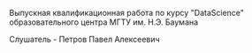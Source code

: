 Выпускная квалификационная работа по курсу "DataScience" образовательного центра МГТУ им. Н.Э. Баумана

Слушатель - Петров Павел Алексеевич 
